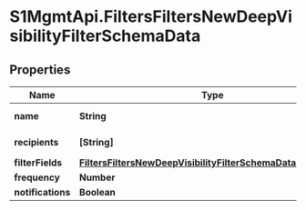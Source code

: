 # S1MgmtApi.FiltersFiltersNewDeepVisibilityFilterSchemaData

## Properties
Name | Type | Description | Notes
------------ | ------------- | ------------- | -------------
**name** | **String** | New filter name | 
**recipients** | **[String]** | List of recipients | [optional] 
**filterFields** | [**FiltersFiltersNewDeepVisibilityFilterSchemaDataFilterFields**](FiltersFiltersNewDeepVisibilityFilterSchemaDataFilterFields.md) |  | 
**frequency** | **Number** | Frequency | [optional] 
**notifications** | **Boolean** | Notifications | [optional] 



